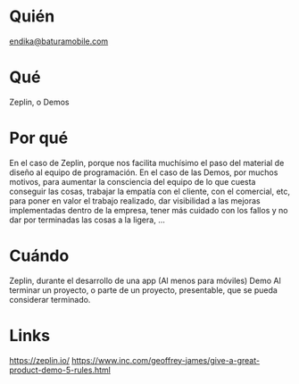 # Quién
endika@baturamobile.com
# Qué
Zeplin, o Demos
# Por qué
En el caso de Zeplin, porque nos facilita muchísimo el paso del material de diseño al equipo de programación.
En el caso de las Demos, por muchos motivos, para aumentar la consciencia del equipo de lo que cuesta conseguir las cosas, trabajar la empatía con el cliente, con el comercial, etc, para poner en valor el trabajo realizado, dar visibilidad a las mejoras implementadas dentro de la empresa, tener más cuidado con los fallos y no dar por terminadas las cosas a la ligera, ...
# Cuándo
Zeplin, durante el desarrollo de una app (Al menos para móviles)
Demo Al terminar un proyecto, o parte de un proyecto, presentable, que se pueda considerar terminado.
# Links
https://zeplin.io/
https://www.inc.com/geoffrey-james/give-a-great-product-demo-5-rules.html
